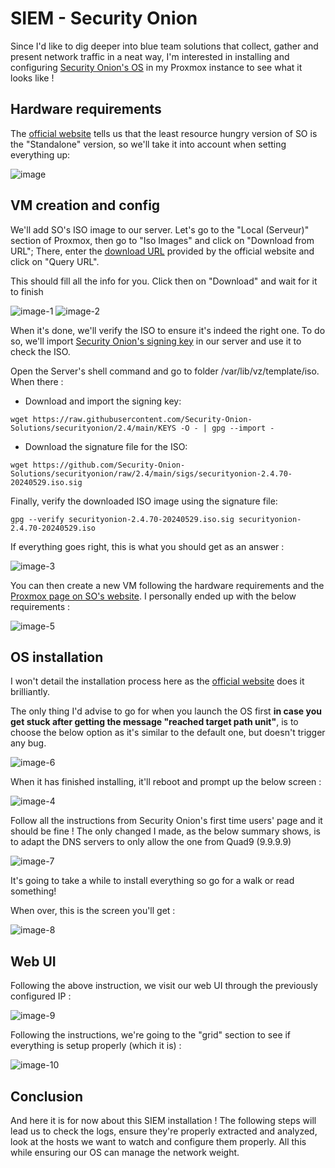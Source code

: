 # SIEM - Security Onion
Since I'd like to dig deeper into blue team solutions that collect, gather and present network traffic in a neat way, I'm interested in installing and configuring [Security Onion's OS](https://www.cisa.gov/resources-tools/services/security-onion) in my Proxmox instance to see what it looks like ! 
## Hardware requirements

The [official website](https://docs.securityonion.net/en/2.4/hardware.html) tells us that the least resource hungry version of SO is the "Standalone" version, so we'll take it into account when setting everything up:

![image](https://github.com/The-Bear50/Personal_Projects/assets/85135970/11b558da-a485-43f1-81a5-f39f6fdf1b68)

## VM creation and config

We'll add SO's ISO image to our server. Let's go to the "Local (Serveur)" section of Proxmox, then go to "Iso Images" and click on "Download from URL"; There, enter the [download URL]() provided by the official website and click on "Query URL".

This should fill all the info for you. Click then on "Download" and wait for it to finish

![image-1](https://github.com/The-Bear50/Personal_Projects/assets/85135970/b1638abe-129c-4f61-8ec6-fc97049e1dab)
![image-2](https://github.com/The-Bear50/Personal_Projects/assets/85135970/fcae0630-f4e7-465f-a0bb-7783a1c8802b)

When it's done, we'll verify the ISO to ensure it's indeed the right one. To do so, we'll import [Security Onion's signing key](https://github.com/Security-Onion-Solutions/securityonion/blob/2.4/main/DOWNLOAD_AND_VERIFY_ISO.md) in our server and use it to check the ISO.

Open the Server's shell command and go to folder /var/lib/vz/template/iso. When there :

- Download and import the signing key:  
```
wget https://raw.githubusercontent.com/Security-Onion-Solutions/securityonion/2.4/main/KEYS -O - | gpg --import -  
```

- Download the signature file for the ISO:  
```
wget https://github.com/Security-Onion-Solutions/securityonion/raw/2.4/main/sigs/securityonion-2.4.70-20240529.iso.sig
```

Finally, verify the downloaded ISO image using the signature file:  
```
gpg --verify securityonion-2.4.70-20240529.iso.sig securityonion-2.4.70-20240529.iso
```

If everything goes right, this is what you should get as an answer :

![image-3](https://github.com/The-Bear50/Personal_Projects/assets/85135970/698ee0ed-4604-4a74-9692-4838f25c86da)

You can then create a new VM following the hardware requirements and the [Proxmox page on SO's website](https://docs.securityonion.net/en/2.4/proxmox.html#proxmox). I personally ended up with the below requirements :

![image-5](https://github.com/The-Bear50/Personal_Projects/assets/85135970/d5ccc85c-749b-46d9-8c7c-42ef045f24b8)

## OS installation

I won't detail the installation process here as the [official website](https://docs.securityonion.net/en/2.4/first-time-users.html) does it brilliantly.

The only thing I'd advise to go for when you launch the OS first <b>in case you get stuck after getting the message "reached target path unit"</b>, is to choose the below option as it's similar to the default one, but doesn't trigger any bug.

![image-6](https://github.com/The-Bear50/Personal_Projects/assets/85135970/f4d95b5c-a038-4d42-a6d0-6278de6d1041)

When it has finished installing, it'll reboot and prompt up the below screen :

![image-4](https://github.com/The-Bear50/Personal_Projects/assets/85135970/4ed2412a-5f5a-4325-bfdc-e87ec51e9cc3)

Follow all the instructions from Security Onion's first time users' page and it should be fine !
The only changed I made, as the below summary shows, is to adapt the DNS servers to only allow the one from Quad9 (9.9.9.9)

![image-7](https://github.com/The-Bear50/Personal_Projects/assets/85135970/96daf6e5-f966-411b-9359-837b5f4040e1)

It's going to take a while to install everything so go for a walk or read something!

When over, this is the screen you'll get :

![image-8](https://github.com/The-Bear50/Personal_Projects/assets/85135970/8e11ba97-4c1a-44e0-a052-50061d132432)

## Web UI 
Following the above instruction, we visit our web UI through the previously configured IP :

![image-9](https://github.com/The-Bear50/Personal_Projects/assets/85135970/f792170a-2c22-4994-b7f1-3cfb2ce32076)

Following the instructions, we're going to the "grid" section to see if everything is setup properly (which it is) :

![image-10](https://github.com/The-Bear50/Personal_Projects/assets/85135970/f78306d1-9b8e-418d-8da1-8554b71227e5)

## Conclusion

And here it is for now about this SIEM installation ! The following steps will lead us to check the logs, ensure they're properly extracted and analyzed, look at the hosts we want to watch and configure them properly. All this while ensuring our OS can manage the network weight.
